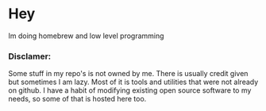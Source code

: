 # Hey

Im doing homebrew and low level programming 

### Disclamer: 
Some stuff in my repo's is not owned by me. There is usually credit given but sometimes I am lazy. Most of it is tools and utilities that were not already on github. I have a habit of modifying existing open source software to my needs, so some of that is hosted here too. 



